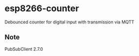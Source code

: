 # esp8266-counter
Debounced counter for digital input with transmission via MQTT


## Note

PubSubClient 2.7.0